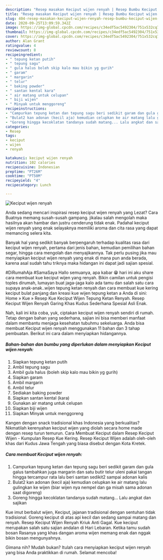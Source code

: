 ```yaml
---
description: "Resep masakan Keciput wijen renyah | Resep Bumbu Keciput wijen renyah Yang Mudah Dan Praktis"
title: "Resep masakan Keciput wijen renyah | Resep Bumbu Keciput wijen renyah Yang Mudah Dan Praktis"
slug: 404-resep-masakan-keciput-wijen-renyah-resep-bumbu-keciput-wijen-renyah-yang-mudah-dan-praktis
date: 2020-09-25T13:09:59.342Z
image: https://img-global.cpcdn.com/recipes/c34edf5ac5492304/751x532cq70/keciput-wijen-renyah-foto-resep-utama.jpg
thumbnail: https://img-global.cpcdn.com/recipes/c34edf5ac5492304/751x532cq70/keciput-wijen-renyah-foto-resep-utama.jpg
cover: https://img-global.cpcdn.com/recipes/c34edf5ac5492304/751x532cq70/keciput-wijen-renyah-foto-resep-utama.jpg
author: Alan Grant
ratingvalue: 4
reviewcount: 8
recipeingredient:
- " tepung ketan putih"
- " tepung sagu"
- " gula halus boleh skip kalo mau bikin yg gurih"
- " garam"
- " margarin"
- " telur"
- " baking powder"
- " santan kental kara"
- " air matang untuk celupan"
- " biji wijen"
- " Minyak untuk menggoreng"
recipeinstructions:
- "Campurkan tepung ketan dan tepung sagu beri sedikit garam dan gula galus tambahkan juga margarin dan satu butir telur uleni pakai tangan hingga tercampur rata lalu beri santan sedikit2 sampai adonan kalis"
- "Bulat2 kan adonan (kecil aja) kemudian celupkan ke air matang lalu gulingkan ke wijen (biar wijen nya nempel dan ga misah sama adonan saat digoreng)"
- "Goreng hingga kecoklatan tandanya sudah matang... Lalu angkat dan sajikan"
categories:
- Resep
tags:
- keciput
- wijen
- renyah

katakunci: keciput wijen renyah 
nutrition: 102 calories
recipecuisine: Indonesian
preptime: "PT26M"
cooktime: "PT50M"
recipeyield: "4"
recipecategory: Lunch

---
```



![Keciput wijen renyah](https://img-global.cpcdn.com/recipes/c34edf5ac5492304/751x532cq70/keciput-wijen-renyah-foto-resep-utama.jpg)

Anda sedang mencari inspirasi resep keciput wijen renyah yang Lezat? Cara Buatnya memang susah-susah gampang. jikalau salah mengolah maka hasilnya akan hambar dan justru cenderung tidak enak. Padahal keciput wijen renyah yang enak selayaknya memiliki aroma dan cita rasa yang dapat memancing selera kita.

Banyak hal yang sedikit banyak berpengaruh terhadap kualitas rasa dari keciput wijen renyah, pertama dari jenis bahan, kemudian pemilihan bahan segar, hingga cara mengolah dan menyajikannya. Tak perlu pusing jika mau menyiapkan keciput wijen renyah yang enak di mana pun anda berada, karena asal sudah tahu triknya maka hidangan ini dapat jadi sajian spesial.

#DiRumahAja #SamaSaya Hallo semuanya, apa kabar 😁 hari ini aku share cara membuat kue keciput wijen yang renyah. Bikin camilan untuk pengisi toples dirumah, lumayan buat jaga-jaga kalo ada tamu dan salah satu cara supaya anak-anak..wijen tepung ketan renyah dan cara membuat kue kering keciput bulat panjang dan kreasi kue wijen tepung ketan a Anda di sini: Home » Kue » Resep Kue Keciput Wijen Tepung Ketan Renyah. Resep Keciput Wijen Renyah Garing Khas Kudus Sederhana Spesial Asli Enak.


Nah, kali ini kita coba, yuk, ciptakan keciput wijen renyah sendiri di rumah. Tetap dengan bahan yang sederhana, sajian ini bisa memberi manfaat dalam membantu menjaga kesehatan tubuhmu sekeluarga. Anda bisa membuat Keciput wijen renyah menggunakan 11 bahan dan 3 tahap pembuatan. Berikut ini cara dalam menyiapkan hidangannya.

<!--inarticleads1-->

##### Bahan-bahan dan bumbu yang diperlukan dalam menyiapkan Keciput wijen renyah:

1. Siapkan  tepung ketan putih
1. Ambil  tepung sagu
1. Ambil  gula halus (boleh skip kalo mau bikin yg gurih)
1. Siapkan  garam
1. Ambil  margarin
1. Ambil  telur
1. Sediakan  baking powder
1. Siapkan  santan kental (kara)
1. Gunakan  air matang untuk celupan
1. Siapkan  biji wijen
1. Siapkan  Minyak untuk menggoreng


Kangen dengan snack tradisional khas Indonesia yang berkualitas? Nikmatilah kerenyahan keciput wijen yang diolah secara home made dengan resep turun temurun. Cara Membuat Keciput dalam Resep Keciput Wijen - Kumpulan Resep Kue Kering. Resep Keciput Wijen adalah oleh-oleh khas dari Kudus Jawa Tengah yang biasa disebut dengan Kota Kretek. 

<!--inarticleads2-->

##### Cara membuat Keciput wijen renyah:

1. Campurkan tepung ketan dan tepung sagu beri sedikit garam dan gula galus tambahkan juga margarin dan satu butir telur uleni pakai tangan hingga tercampur rata lalu beri santan sedikit2 sampai adonan kalis
1. Bulat2 kan adonan (kecil aja) kemudian celupkan ke air matang lalu gulingkan ke wijen (biar wijen nya nempel dan ga misah sama adonan saat digoreng)
1. Goreng hingga kecoklatan tandanya sudah matang... Lalu angkat dan sajikan


Kue imut berbalut wijen, Keciput, jajanan tradisional dengan sentuhan tidak tradisional. Goreng keciput di atas api kecil dan sedang sampai matang dan renyah. Resep Keciput Wijen Renyah Kriuk Anti Gagal. Kue keciput merupakan salah satu sajian andalan di Hari Lebaran. Ketika tamu sudah bosan Rasanya yang khas dangan aroma wijen memang enak dan nggak bikin bosan mengunyahnya. 

Gimana nih? Mudah bukan? Itulah cara menyiapkan keciput wijen renyah yang bisa Anda praktikkan di rumah. Selamat mencoba!
